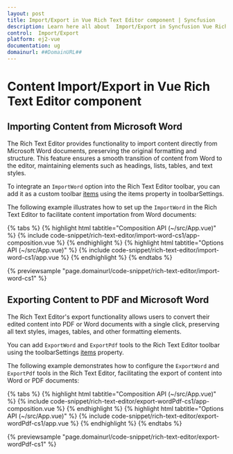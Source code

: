 ```yaml
---
layout: post
title: Import/Export in Vue Rich Text Editor component | Syncfusion
description: Learn here all about  Import/Export in Syncfusion Vue Rich Text Editor component of Syncfusion Essential JS 2 and more.
control:  Import/Export
platform: ej2-vue
documentation: ug
domainurl: ##DomainURL##
---
```


# Content Import/Export in Vue Rich Text Editor component

## Importing Content from Microsoft Word

The Rich Text Editor provides functionality to import content directly from Microsoft Word documents, preserving the original formatting and structure. This feature ensures a smooth transition of content from Word to the editor, maintaining elements such as headings, lists, tables, and text styles.

To integrate an `ImportWord` option into the Rich Text Editor toolbar, you can add it as a custom toolbar [items](https://ej2.syncfusion.com/vue/documentation/api/rich-text-editor/toolbarSettings/#items) using the items property in toolbarSettings.

The following example illustrates how to set up the `ImportWord` in the Rich Text Editor to facilitate content importation from Word documents:

{% tabs %}
{% highlight html tabtitle="Composition API (~/src/App.vue)" %}
{% include code-snippet/rich-text-editor/import-word-cs1/app-composition.vue %}
{% endhighlight %}
{% highlight html tabtitle="Options API (~/src/App.vue)" %}
{% include code-snippet/rich-text-editor/import-word-cs1/app.vue %}
{% endhighlight %}
{% endtabs %}
        
{% previewsample "page.domainurl/code-snippet/rich-text-editor/import-word-cs1" %}

## Exporting Content to PDF and Microsoft Word

The Rich Text Editor's export functionality allows users to convert their edited content into PDF or Word documents with a single click, preserving all text styles, images, tables, and other formatting elements.

You can add `ExportWord` and `ExportPdf` tools to the Rich Text Editor toolbar using the toolbarSettings [items](https://ej2.syncfusion.com/vue/documentation/api/rich-text-editor/toolbarSettings/#items) property.

The following example demonstrates how to configure the `ExportWord` and `ExportPdf` tools in the Rich Text Editor, facilitating the export of content into Word or PDF documents:

{% tabs %}
{% highlight html tabtitle="Composition API (~/src/App.vue)" %}
{% include code-snippet/rich-text-editor/export-wordPdf-cs1/app-composition.vue %}
{% endhighlight %}
{% highlight html tabtitle="Options API (~/src/App.vue)" %}
{% include code-snippet/rich-text-editor/export-wordPdf-cs1/app.vue %}
{% endhighlight %}
{% endtabs %}
        
{% previewsample "page.domainurl/code-snippet/rich-text-editor/export-wordPdf-cs1" %}